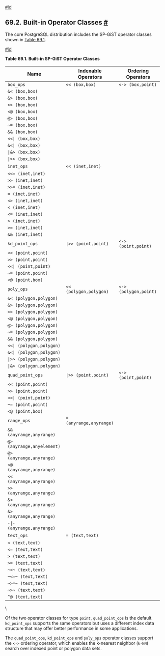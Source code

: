 [#id](#SPGIST-BUILTIN-OPCLASSES)

## 69.2. Built-in Operator Classes [#](#SPGIST-BUILTIN-OPCLASSES)

The core PostgreSQL distribution includes the SP-GiST operator classes shown in [Table 69.1](spgist-builtin-opclasses#SPGIST-BUILTIN-OPCLASSES-TABLE).

[#id](#SPGIST-BUILTIN-OPCLASSES-TABLE)

**Table 69.1. Built-in SP-GiST Operator Classes**

| Name                       | Indexable Operators     | Ordering Operators    |
| -------------------------- | ----------------------- | --------------------- |
| `box_ops`                  | `<< (box,box)`          | `<-> (box,point)`     |
| `&< (box,box)`             |                         |                       |
| `&> (box,box)`             |                         |                       |
| `>> (box,box)`             |                         |                       |
| `<@ (box,box)`             |                         |                       |
| `@> (box,box)`             |                         |                       |
| `~= (box,box)`             |                         |                       |
| `&& (box,box)`             |                         |                       |
| `<<\| (box,box)`           |                         |                       |
| `&<\| (box,box)`           |                         |                       |
| `\|&> (box,box)`           |                         |                       |
| `\|>> (box,box)`           |                         |                       |
| `inet_ops`                 | `<< (inet,inet)`        |                       |
| `<<= (inet,inet)`          |                         |                       |
| `>> (inet,inet)`           |                         |                       |
| `>>= (inet,inet)`          |                         |                       |
| `= (inet,inet)`            |                         |                       |
| `<> (inet,inet)`           |                         |                       |
| `< (inet,inet)`            |                         |                       |
| `<= (inet,inet)`           |                         |                       |
| `> (inet,inet)`            |                         |                       |
| `>= (inet,inet)`           |                         |                       |
| `&& (inet,inet)`           |                         |                       |
| `kd_point_ops`             | `\|>> (point,point)`    | `<-> (point,point)`   |
| `<< (point,point)`         |                         |                       |
| `>> (point,point)`         |                         |                       |
| `<<\| (point,point)`       |                         |                       |
| `~= (point,point)`         |                         |                       |
| `<@ (point,box)`           |                         |                       |
| `poly_ops`                 | `<< (polygon,polygon)`  | `<-> (polygon,point)` |
| `&< (polygon,polygon)`     |                         |                       |
| `&> (polygon,polygon)`     |                         |                       |
| `>> (polygon,polygon)`     |                         |                       |
| `<@ (polygon,polygon)`     |                         |                       |
| `@> (polygon,polygon)`     |                         |                       |
| `~= (polygon,polygon)`     |                         |                       |
| `&& (polygon,polygon)`     |                         |                       |
| `<<\| (polygon,polygon)`   |                         |                       |
| `&<\| (polygon,polygon)`   |                         |                       |
| `\|>> (polygon,polygon)`   |                         |                       |
| `\|&> (polygon,polygon)`   |                         |                       |
| `quad_point_ops`           | `\|>> (point,point)`    | `<-> (point,point)`   |
| `<< (point,point)`         |                         |                       |
| `>> (point,point)`         |                         |                       |
| `<<\| (point,point)`       |                         |                       |
| `~= (point,point)`         |                         |                       |
| `<@ (point,box)`           |                         |                       |
| `range_ops`                | `= (anyrange,anyrange)` |                       |
| `&& (anyrange,anyrange)`   |                         |                       |
| `@> (anyrange,anyelement)` |                         |                       |
| `@> (anyrange,anyrange)`   |                         |                       |
| `<@ (anyrange,anyrange)`   |                         |                       |
| `<< (anyrange,anyrange)`   |                         |                       |
| `>> (anyrange,anyrange)`   |                         |                       |
| `&< (anyrange,anyrange)`   |                         |                       |
| `&> (anyrange,anyrange)`   |                         |                       |
| `-\|- (anyrange,anyrange)` |                         |                       |
| `text_ops`                 | `= (text,text)`         |                       |
| `< (text,text)`            |                         |                       |
| `<= (text,text)`           |                         |                       |
| `> (text,text)`            |                         |                       |
| `>= (text,text)`           |                         |                       |
| `~<~ (text,text)`          |                         |                       |
| `~<=~ (text,text)`         |                         |                       |
| `~>=~ (text,text)`         |                         |                       |
| `~>~ (text,text)`          |                         |                       |
| `^@ (text,text)`           |                         |                       |

\


Of the two operator classes for type `point`, `quad_point_ops` is the default. `kd_point_ops` supports the same operators but uses a different index data structure that may offer better performance in some applications.

The `quad_point_ops`, `kd_point_ops` and `poly_ops` operator classes support the `<->` ordering operator, which enables the k-nearest neighbor (`k-NN`) search over indexed point or polygon data sets.